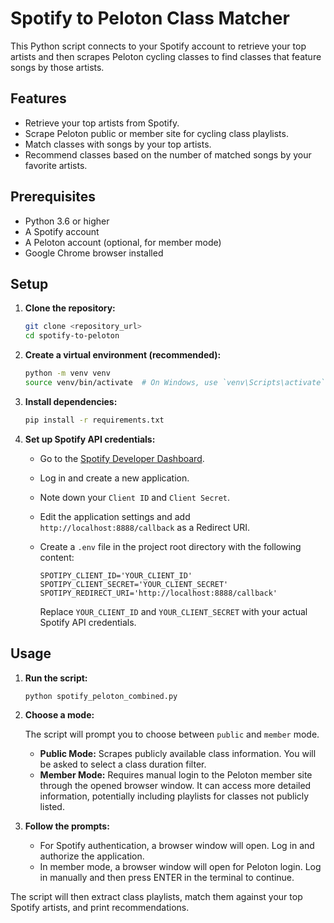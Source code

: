 # Spotify to Peloton Class Matcher

This Python script connects to your Spotify account to retrieve your top artists and then scrapes Peloton cycling classes to find classes that feature songs by those artists.

## Features

-   Retrieve your top artists from Spotify.
-   Scrape Peloton public or member site for cycling class playlists.
-   Match classes with songs by your top artists.
-   Recommend classes based on the number of matched songs by your favorite artists.

## Prerequisites

-   Python 3.6 or higher
-   A Spotify account
-   A Peloton account (optional, for member mode)
-   Google Chrome browser installed

## Setup

1.  **Clone the repository:**

    ```bash
    git clone <repository_url>
    cd spotify-to-peloton
    ```

2.  **Create a virtual environment (recommended):**

    ```bash
    python -m venv venv
    source venv/bin/activate  # On Windows, use `venv\Scripts\activate`
    ```

3.  **Install dependencies:**

    ```bash
    pip install -r requirements.txt
    ```

4.  **Set up Spotify API credentials:**

    -   Go to the [Spotify Developer Dashboard](https://developer.spotify.com/dashboard/).
    -   Log in and create a new application.
    -   Note down your `Client ID` and `Client Secret`.
    -   Edit the application settings and add `http://localhost:8888/callback` as a Redirect URI.
    -   Create a `.env` file in the project root directory with the following content:

        ```env
        SPOTIPY_CLIENT_ID='YOUR_CLIENT_ID'
        SPOTIPY_CLIENT_SECRET='YOUR_CLIENT_SECRET'
        SPOTIPY_REDIRECT_URI='http://localhost:8888/callback'
        ```
        Replace `YOUR_CLIENT_ID` and `YOUR_CLIENT_SECRET` with your actual Spotify API credentials.

## Usage

1.  **Run the script:**

    ```bash
    python spotify_peloton_combined.py
    ```

2.  **Choose a mode:**

    The script will prompt you to choose between `public` and `member` mode.

    -   **Public Mode:** Scrapes publicly available class information. You will be asked to select a class duration filter.
    -   **Member Mode:** Requires manual login to the Peloton member site through the opened browser window. It can access more detailed information, potentially including playlists for classes not publicly listed.

3.  **Follow the prompts:**

    -   For Spotify authentication, a browser window will open. Log in and authorize the application.
    -   In member mode, a browser window will open for Peloton login. Log in manually and then press ENTER in the terminal to continue.

The script will then extract class playlists, match them against your top Spotify artists, and print recommendations.
